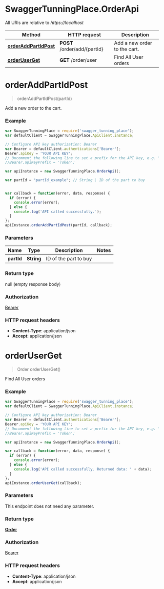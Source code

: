 # SwaggerTunningPlace.OrderApi

All URIs are relative to *https://localhost*

Method | HTTP request | Description
------------- | ------------- | -------------
[**orderAddPartIdPost**](OrderApi.md#orderAddPartIdPost) | **POST** /order/add/{partId} | Add a new order to the cart.
[**orderUserGet**](OrderApi.md#orderUserGet) | **GET** /order/user | Find All User orders


<a name="orderAddPartIdPost"></a>
# **orderAddPartIdPost**
> orderAddPartIdPost(partId)

Add a new order to the cart.



### Example
```javascript
var SwaggerTunningPlace = require('swagger_tunning_place');
var defaultClient = SwaggerTunningPlace.ApiClient.instance;

// Configure API key authorization: Bearer
var Bearer = defaultClient.authentications['Bearer'];
Bearer.apiKey = 'YOUR API KEY';
// Uncomment the following line to set a prefix for the API key, e.g. "Token" (defaults to null)
//Bearer.apiKeyPrefix = 'Token';

var apiInstance = new SwaggerTunningPlace.OrderApi();

var partId = "partId_example"; // String | ID of the part to buy


var callback = function(error, data, response) {
  if (error) {
    console.error(error);
  } else {
    console.log('API called successfully.');
  }
};
apiInstance.orderAddPartIdPost(partId, callback);
```

### Parameters

Name | Type | Description  | Notes
------------- | ------------- | ------------- | -------------
 **partId** | **String**| ID of the part to buy | 

### Return type

null (empty response body)

### Authorization

[Bearer](../README.md#Bearer)

### HTTP request headers

 - **Content-Type**: application/json
 - **Accept**: application/json

<a name="orderUserGet"></a>
# **orderUserGet**
> Order orderUserGet()

Find All User orders

### Example
```javascript
var SwaggerTunningPlace = require('swagger_tunning_place');
var defaultClient = SwaggerTunningPlace.ApiClient.instance;

// Configure API key authorization: Bearer
var Bearer = defaultClient.authentications['Bearer'];
Bearer.apiKey = 'YOUR API KEY';
// Uncomment the following line to set a prefix for the API key, e.g. "Token" (defaults to null)
//Bearer.apiKeyPrefix = 'Token';

var apiInstance = new SwaggerTunningPlace.OrderApi();

var callback = function(error, data, response) {
  if (error) {
    console.error(error);
  } else {
    console.log('API called successfully. Returned data: ' + data);
  }
};
apiInstance.orderUserGet(callback);
```

### Parameters
This endpoint does not need any parameter.

### Return type

[**Order**](Order.md)

### Authorization

[Bearer](../README.md#Bearer)

### HTTP request headers

 - **Content-Type**: application/json
 - **Accept**: application/json

